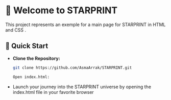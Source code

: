 # 🌟 Welcome to STARPRINT

This project represents an exemple for a main page for STARPRINT in HTML and CSS .



## 🌟 Quick Start

- **Clone the Repository:**
   ```bash
   git clone https://github.com/AsmaArrak/STARPRINT.git

   Open index.html:
- Launch your journey into the STARPRINT universe by opening the index.html file in your favorite browser
